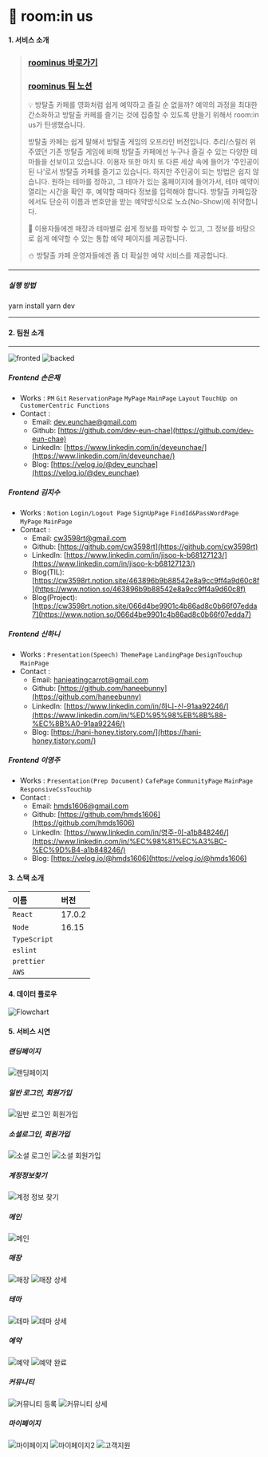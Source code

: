 
# 🌙 room:in us

#### 1. 서비스 소개

> 
> ### [roominus 바로가기](https://roominus.site/)
> ### [roominus 팀 노션](https://www.notion.so/dingco/5-09de646b20204534b0012b0838aaabf7)
>
>💡 방탈출 카페를 영화처럼 쉽게 예약하고 즐길 순 없을까? 예약의 과정을 최대한 간소화하고 방탈출 카페를 즐기는 것에 집중할 수 있도록 만들기 위해서 room:in us가 탄생했습니다.
>
> 방탈출 카페는 쉽게 말해서 방탈출 게임의 오프라인 버전입니다. 추리/스릴러 위주였던 기존 방탈출 게임에 비해 방탈출 카페에선 누구나 즐길 수 있는 다양한 테마들을 선보이고 있습니다. 이용자 또한 마치 또 다른 세상 속에 들어가 ‘주인공이 된 나’로서 방탈출 카페를 즐기고 있습니다. 하지만 주인공이 되는 방법은 쉽지 않습니다. 원하는 테마를 정하고, 그 테마가 있는 홈페이지에 들어가서, 테마 예약이 열리는 시간을 확인 후, 예약할 때마다 정보를 입력해야 합니다. 방탈출 카페입장에서도 단순히 이름과 번호만을 받는 예약방식으로 노쇼(No-Show)에 취약합니다.
>
> 🌟 이용자들에겐 매장과 테마별로 쉽게 정보를 파악할 수 있고, 그 정보를 바탕으로 쉽게 예약할 수 있는 통합 예약 페이지를 제공합니다.
>
> ⛄️ 방탈출 카페 운영자들에겐 좀 더 확실한 예약 서비스를 제공합니다.

___
##### 실행 방법
yarn install
yarn dev
___

#### 2. 팀원 소개
___
![fronted](https://user-images.githubusercontent.com/104378330/182298195-37e90f9d-bd2c-4de0-a2c5-09bbf6d13644.png)
![backed](https://user-images.githubusercontent.com/104378330/182298394-de643761-2ff3-4d69-9682-e8fa1628400d.png)


##### Frontend 손은채

- Works : `PM` `Git` `ReservationPage` `MyPage` `MainPage`  `Layout` `TouchUp on CustomerCentric Functions`
- Contact :
    - Email: dev.eunchae@gmail.com
    - Github: [https://github.com/dev-eun-chae](https://github.com/dev-eun-chae)
    - LinkedIn: [https://www.linkedin.com/in/deveunchae/](https://www.linkedin.com/in/deveunchae/)
    - Blog: [https://velog.io/@dev_eunchae](https://velog.io/@dev_eunchae)
    
##### Frontend 김지수

- Works : `Notion` `Login/Logout Page` `SignUpPage` `FindId&PassWordPage` `MyPage` `MainPage`
- Contact :
    - Email: cw3598rt@gmail.com
    - Github: [https://github.com/cw3598rt](https://github.com/cw3598rt)
    - LinkedIn: [https://www.linkedin.com/in/jisoo-k-b68127123/](https://www.linkedin.com/in/jisoo-k-b68127123/)
    - Blog(TIL): [https://cw3598rt.notion.site/463896b9b88542e8a9cc9ff4a9d60c8f](https://www.notion.so/463896b9b88542e8a9cc9ff4a9d60c8f)
    - Blog(Project): [https://cw3598rt.notion.site/066d4be9901c4b86ad8c0b66f07edda7](https://www.notion.so/066d4be9901c4b86ad8c0b66f07edda7)

##### Frontend 신하니

- Works : `Presentation(Speech)` `ThemePage` `LandingPage` `DesignTouchup` `MainPage`
- Contact :
    - Email: hanieatingcarrot@gmail.com
    - Github: [https://github.com/haneebunny](https://github.com/haneebunny)
    - LinkedIn: [https://www.linkedin.com/in/하니-신-91aa92246/](https://www.linkedin.com/in/%ED%95%98%EB%8B%88-%EC%8B%A0-91aa92246/)
    - Blog: [https://hani-honey.tistory.com/](https://hani-honey.tistory.com/)

##### Frontend 이영주
- Works : `Presentation(Prep Document)` `CafePage` `CommunityPage` `MainPage` `ResponsiveCssTouchUp`
- Contact :
    - Email: hmds1606@gmail.com
    - Github: [https://github.com/hmds1606](https://github.com/hmds1606)
    - LinkedIn: [https://www.linkedin.com/in/영주-이-a1b848246/](https://www.linkedin.com/in/%EC%98%81%EC%A3%BC-%EC%9D%B4-a1b848246/)
    - Blog: [https://velog.io/@hmds1606](https://velog.io/@hmds1606)


#### 3. 스택 소개


|   이름    |   버전  |
| :-------- | :------ |
| `React`   | 17.0.2  |
| `Node`    | 16.15   |
| `TypeScript`|       |
| `eslint`  |         |
| `prettier`|         |
| `AWS`     |         |


#### 4. 데이터 플로우

![Flowchart](https://user-images.githubusercontent.com/104378330/182285973-4ae1ffe4-3dfd-4d77-9212-37f18c8d2c3f.jpeg)


#### 5. 서비스 시연

##### 랜딩페이지
![랜딩페이지](https://user-images.githubusercontent.com/104378330/183347733-14e348d5-704b-48ed-86d2-00437f66b727.gif)

##### 일반 로그인, 회원가입
![일반 로그인 회원가입](https://user-images.githubusercontent.com/104378330/183346945-03e66cf3-82b6-4d82-9d8a-0e94370f25ab.gif)

##### 소셜로그인, 회원가입
![소셜 로그인](https://user-images.githubusercontent.com/104378330/183347602-30fe191a-bcd0-47e4-85f8-6b70ad8c0a7d.gif)
![소셜 회원가입](https://user-images.githubusercontent.com/104378330/183347611-ca205f73-7b24-4d3e-bc77-188bdd5bdb8c.gif)

##### 계정정보찾기
![계정 정보 찾기](https://user-images.githubusercontent.com/104378330/183348093-dd9a62e6-1f66-44ed-83ef-f3b58cf37c20.gif)

##### 메인
![메인](https://user-images.githubusercontent.com/104378330/183347877-7cc63ccd-40e9-43cc-86cb-04ac32319bff.gif)

##### 매장
![매장](https://user-images.githubusercontent.com/104378330/183346700-7d8aad4a-6532-41b7-b232-1dc6b86cb55b.gif)
![매장 상세](https://user-images.githubusercontent.com/104378330/183346771-04e7b0e4-b0f0-4a59-b85f-ee9fc738f9e3.gif)

##### 테마
![테마](https://user-images.githubusercontent.com/104378330/183348013-6b5ddb6e-2c36-4f61-80a9-65aa5a42e3bc.gif)
![테마 상세](https://user-images.githubusercontent.com/104378330/183347259-b523d866-1839-4587-94a3-267ac7a374c0.gif)

##### 예약
![예약](https://user-images.githubusercontent.com/104378330/183346887-1969a0ff-b342-45dc-9ed5-15a6f2b88afe.gif)
![예약 완료](https://user-images.githubusercontent.com/104378330/183347986-92fe25cb-cc0d-4976-9f93-35b610bf7042.gif)

##### 커뮤니티
![커뮤니티 등록](https://user-images.githubusercontent.com/104378330/183347010-deb82119-9119-4fc6-9748-ede699d96043.gif)
![커뮤니티 상세](https://user-images.githubusercontent.com/104378330/183347025-fdb3da2f-a961-4633-9f03-097c1f8fe1c5.gif)

##### 마이페이지
![마이페이지](https://user-images.githubusercontent.com/104378330/183346837-add80619-fb35-4870-95a9-dda049b0d132.gif)
![마이페이지2](https://user-images.githubusercontent.com/104378330/183347175-47b23435-8153-479a-a0dd-5b95e4a04a96.gif)
![고객지원](https://user-images.githubusercontent.com/104378330/183347314-39ebca4a-19e5-4dfd-982a-de255c006c92.gif)
